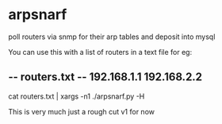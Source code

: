 # arpsnarf
poll routers via snmp for their arp tables and deposit into mysql

You can use this with a list of routers in a text file for eg:

-- routers.txt --
192.168.1.1
192.168.2.2
--

cat routers.txt | xargs -n1 ./arpsnarf.py -H

This is very much just a rough cut v1 for now
